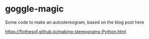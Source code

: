 # goggle-magic
Some code to make an autostereogram, based on the blog post here

https://flothesof.github.io/making-stereograms-Python.html

